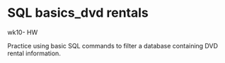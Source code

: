 # SQL basics_dvd rentals
wk10- HW

Practice using basic SQL commands to filter a database containing DVD rental information.
